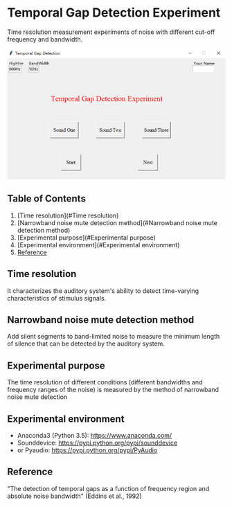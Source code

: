 # Temporal Gap Detection Experiment
Time resolution measurement experiments of noise with different cut-off frequency and bandwidth.

![](/UI.png)

## Table of Contents
1. [Time resolution](#Time resolution)
2. [Narrowband noise mute detection method](#Narrowband noise mute detection method)
3. [Experimental purpose](#Experimental purpose)
4. [Experimental environment](#Experimental environment)
5. [Reference](#Reference)

## Time resolution
It characterizes the auditory system's ability to detect time-varying characteristics of stimulus signals.

## Narrowband noise mute detection method
Add silent segments to band-limited noise to measure the minimum length of silence that can be detected by the auditory system.

## Experimental purpose
The time resolution of different conditions (different bandwidths and frequency ranges of the noise) is measured by the method of narrowband noise mute detection

## Experimental environment
* Anaconda3 (Python 3.5): https://www.anaconda.com/
* Sounddevice: https://pypi.python.org/pypi/sounddevice
* or Pyaudio: https://pypi.python.org/pypi/PyAudio

## Reference
"The detection of temporal gaps as a function of frequency region and absolute noise bandwidth" (Eddins et al., 1992)
